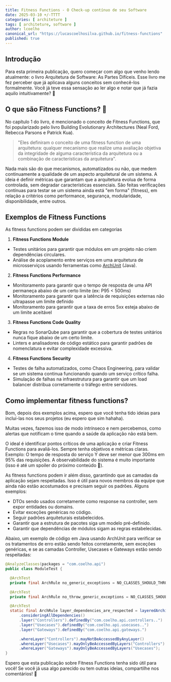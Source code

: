 ```yaml
---
title: Fitness Functions - O Check-up contínuo de seu Software
date: 2025-03-10 +/-TTTT
categories: [ architeture ]
tags: [ architeture, software ]
author: lcoelho
canonical_url: "https://lucascoelhosilva.github.io/fitness-functions"
published: true
---
```


## Introdução

Para esta primeira publicação, quero começar com algo que venho lendo atualmente: o livro Arquitetura de Software: As Partes Difíceis. Esse livro me fez perceber que já aplicava alguns conceitos sem conhecê-los formalmente. Você já teve essa sensação ao ler algo e notar que já fazia aquilo intuitivamente? 😬

## O que são Fitness Functions? 👋

No capítulo 1 do livro, é mencionado o conceito de Fitness Functions, que foi popularizado pelo livro Building Evolutionary Architectures (Neal Ford, Rebecca Parsons e Patrick Kua).


> "Eles definiram o conceito de uma fitness function de uma arquitetura: qualquer mecanismo que realize uma avaliação objetiva da integridade de alguma característica da arquitetura ou a combinação de características da arquitetura".

Nada mais são do que mecanismos, automatizados ou não, que medem continuamente a qualidade de um aspecto arquitetural de um sistema. A ideia é definir métricas que garantam que a arquitetura evolua de forma controlada, sem degradar características essenciais. São feitas verificações contínuas para testar se um sistema ainda está "em forma" (fitness), em relação a critérios como performance, segurança, modularidade, disponibilidade, entre outros.


## Exemplos de Fitness Functions

As fitness functions podem ser divididas em categorias 

1. **Fitness Functions Module**
- Testes unitários para garantir que módulos em um projeto não criem dependências circulares.
- Análise de acoplamento entre serviços em uma arquitetura de microsserviços usando ferramentas como [ArchUnit](https://www.archunit.org) (Java).

2. **Fitness Functions Performance**
- Monitoramento para garantir que o tempo de resposta de uma API permaneça abaixo de um certo limite (ex: P95 < 500ms)
- Monitoramento para garantir que a latência de requisições externas não ultrapasse um limite definido 
- Monitoramento para garantir que a taxa de erros 5xx esteja abaixo de um limite aceitável

3. **Fitness Functions Code Quality**
- Regras no SonarQube para garantir que a cobertura de testes unitários nunca fique abaixo de um certo limite.
- Linters e analisadores de código estático para garantir padrões de nomenclatura e evitar complexidade excessiva.

4. **Fitness Functions Security**
- Testes de falha automatizados, como Chaos Engineering, para validar se um sistema continua funcionando quando um serviço crítico falha.
- Simulação de falhas na infraestrutura para garantir que um load balancer distribua corretamente o tráfego entre servidores.


## Como implementar fitness functions? 

Bom, depois dos exemplos acima, espero que você tenha tido ideias para incluí-las nos seus projetos (eu espero que sim hahaha).

Muitas vezes, fazemos isso de modo intrínseco e nem percebemos, como alertas que notificam o time quando a saúde da aplicação não está bem.

O ideal é identificar pontos críticos de uma aplicação e criar Fitness Functions para avaliá-los. Sempre tenha objetivos e métricas claras. Exemplo: O tempo de resposta do serviço Y deve ser menor que 300ms em 95% das requisições. A observabilidade do sistema é muito importante (isso é até um spoiler do próximo conteúdo 🫢).

As fitness functions podem ir além disso, garantindo que as camadas da aplicação sejam respeitadas. Isso é útil para novos membros da equipe que ainda não estão acostumados e precisam seguir os padrões. Alguns exemplos:

- DTOs sendo usados corretamente como response na controller, sem expor entidades ou domains.
- Evitar exceções genéricas no código.
- Seguir padrões arquiteturais estabelecidos.
- Garantir que a estrutura de pacotes siga um modelo pré-definido.
- Garantir que dependências de módulos sigam as regras estabelecidas.

Abaixo, um exemplo de código em Java usando ArchUnit para verificar se os tratamentos de erro estão sendo feitos corretamente, sem exceções genéricas, e se as camadas Controller, Usecases e Gateways estão sendo respeitadas:


```java
@AnalyzeClasses(packages = "com.coelho.api")
public class ModuleTest {

  @ArchTest
  private final ArchRule no_generic_exceptions = NO_CLASSES_SHOULD_THROW_GENERIC_EXCEPTIONS;

  @ArchTest
  private final ArchRule no_throw_generic_exceptions = NO_CLASSES_SHOULD_THROW_GENERIC_EXCEPTIONS;

  @ArchTest
  static final ArchRule layer_dependencies_are_respected = layeredArchitecture()
      .consideringAllDependencies()
      .layer("Controllers").definedBy("com.coelho.api.controllers..")
      .layer("Usecases").definedBy("com.coelho.api.usecases..")
      .layer("Gateways").definedBy("com.coelho.api.gateways.")

      .whereLayer("Controllers").mayNotBeAccessedByAnyLayer()
      .whereLayer("Usecases").mayOnlyBeAccessedByLayers("Controllers")
      .whereLayer("Gateways").mayOnlyBeAccessedByLayers("Usecases");
}
```

Espero que esta publicação sobre Fitness Functions tenha sido útil para você! Se você já usa algo parecido ou tem outras ideias, compartilhe nos comentários! 🚀
